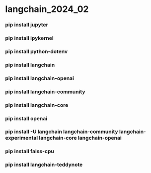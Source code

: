 # langchain_2024_02

### pip install jupyter
### pip install ipykernel

### pip install python-dotenv
### pip install langchain
### pip install langchain-openai
### pip install langchain-community
### pip install langchain-core
### pip install openai
### pip install -U langchain langchain-community langchain-experimental langchain-core langchain-openai
### pip install faiss-cpu
### pip install langchain-teddynote